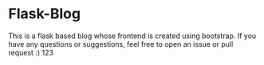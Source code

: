 # Flask-Blog
This is a flask based blog whose frontend is created using bootstrap.
If you have any questions or suggestions, feel free to open an issue or pull request :)
123
